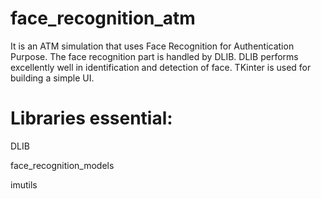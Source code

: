 # face_recognition_atm
It is an ATM simulation that uses Face Recognition for Authentication Purpose.
The face recognition part is handled by DLIB. DLIB performs excellently well in identification and detection of face.
TKinter is used for building a simple UI.

# Libraries essential:

DLIB

face_recognition_models

imutils


